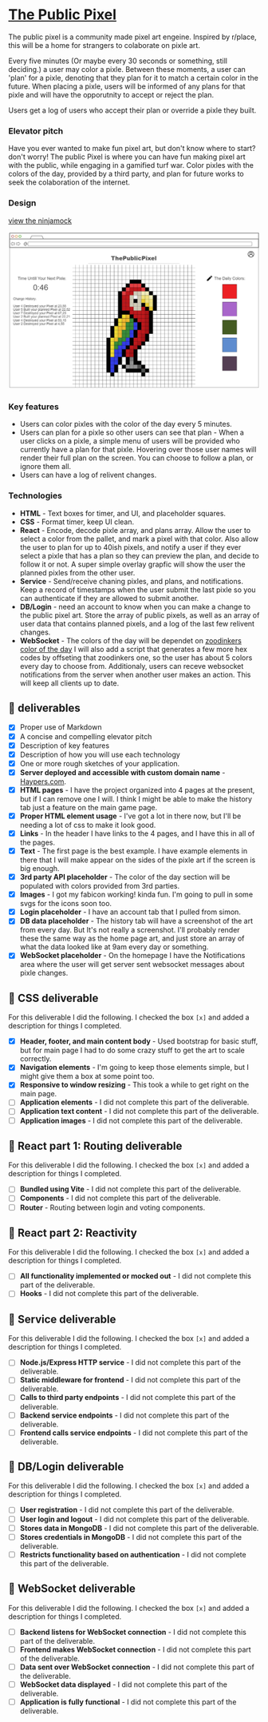 # [The Public Pixel](https://startup.haypers.com/)

The public pixel is a community made pixel art engeine. Inspired by r/place, this will be a home for strangers to colaborate on pixle art.

Every five minutes (Or maybe every 30 seconds or something, still deciding.) a user may color a pixle. Between these moments, a user can 'plan' for a pixle, denoting that they plan for it to match a certain color in the future. When placing a pixle, users will be informed of any plans for that pixle and will have the opporutnity to accept or reject the plan.

Users get a log of users who accept their plan or override a pixle they built.

### Elevator pitch

Have you ever wanted to make fun pixel art, but don't know where to start? don't worry! The public Pixel is where you can have fun making pixel art with the public, while engaging in a gamified turf war. Color pixles with the colors of the day, provided by a third party, and plan for future works to seek the colaboration of the internet.

### Design
[view the ninjamock](https://ninjamock.com/s/TDX91Lx)

![image](ThePublicPixel.png)

### Key features

- Users can color pixles with the color of the day every 5 minutes.
- Users can plan for a pixle so other users can see that plan - When a user clicks on a pixle, a simple menu of users will be provided who currently have a plan for that pixle. Hovering over those user names will render their full plan on the screen. You can choose to follow a plan, or ignore them all.
- Users can have a log of relivent changes.

### Technologies

- **HTML** - Text boxes for timer, and UI, and placeholder squares.
- **CSS** - Format timer, keep UI clean.
- **React** - Encode, decode pixle array, and plans array. Allow the user to select a color from the pallet, and mark a pixel with that color. Also allow the user to plan for up to 40ish pixels, and notify a user if they ever select a pixle that has a plan so they can preview the plan, and decide to follow it or not. A super simple overlay grapfic will show the user the planned pixles from the other user. 
- **Service** - Send/receive chaning pixles, and plans, and notifications. Keep a record of timestamps when the user submit the last pixle so you can authenticate if they are allowed to submit another.
- **DB/Login** - need an account to know when you can make a change to the public pixel art. Store the array of public pixels, as well as an array of user data that contains planned pixels, and a log of the last few relivent changes.
- **WebSocket** - The colors of the day will be dependet on [zoodinkers color of the day](https://colors.zoodinkers.com/) I will also add a script that generates a few more hex codes by offseting that zoodinkers one, so the user has about 5 colors every day to choose from. Additionaly, users can receve websocket notifications from the server when another user makes an action. This will keep all clients up to date.

## 🚀 deliverables
- [x] Proper use of Markdown
- [x] A concise and compelling elevator pitch
- [x] Description of key features
- [x] Description of how you will use each technology
- [x] One or more rough sketches of your application.
- [x] **Server deployed and accessible with custom domain name** - [Haypers.com](https://startup.haypers.com/).
- [x] **HTML pages** - I have the project organized into 4 pages at the present, but if I can remove one I will. I think I might be able to make the history tab just a feature on the main game page. 
- [x] **Proper HTML element usage** - I've got a lot in there now, but I'll be needing a lot of css to make it look good.
- [x] **Links** - In the header I have links to the 4 pages, and I have this in all of the pages.
- [x] **Text** - The first page is the best example. I have example elements in there that I will make appear on the sides of the pixle art if the screen is big enough.
- [x] **3rd party API placeholder** - The color of the day section will be populated with colors provided from 3rd parties.
- [x] **Images** - I got my fabicon working! kinda fun. I'm going to pull in some svgs for the icons soon too.
- [x] **Login placeholder**  - I have an account tab that I pulled from simon.
- [x] **DB data placeholder** - The history tab will have a screenshot of the art from every day. But It's not really a screenshot. I'll probably render these the same way as the home page art, and just store an array of what the data looked like at 9am every day or something.
- [x] **WebSocket placeholder** - On the homepage I have the Notifications area where the user will get server sent websocket messages about pixle changes. 

## 🚀 CSS deliverable

For this deliverable I did the following. I checked the box `[x]` and added a description for things I completed.

- [x] **Header, footer, and main content body** - Used bootstrap for basic stuff, but for main page I had to do some crazy stuff to get the art to scale correctly.
- [x] **Navigation elements** - I'm going to keep those elements simple, but I might give them a box at some point too.
- [x] **Responsive to window resizing** - This took a while to get right on the main page.
- [ ] **Application elements** - I did not complete this part of the deliverable.
- [ ] **Application text content** - I did not complete this part of the deliverable.
- [ ] **Application images** - I did not complete this part of the deliverable.

## 🚀 React part 1: Routing deliverable

For this deliverable I did the following. I checked the box `[x]` and added a description for things I completed.

- [ ] **Bundled using Vite** - I did not complete this part of the deliverable.
- [ ] **Components** - I did not complete this part of the deliverable.
- [ ] **Router** - Routing between login and voting components.

## 🚀 React part 2: Reactivity

For this deliverable I did the following. I checked the box `[x]` and added a description for things I completed.

- [ ] **All functionality implemented or mocked out** - I did not complete this part of the deliverable.
- [ ] **Hooks** - I did not complete this part of the deliverable.

## 🚀 Service deliverable

For this deliverable I did the following. I checked the box `[x]` and added a description for things I completed.

- [ ] **Node.js/Express HTTP service** - I did not complete this part of the deliverable.
- [ ] **Static middleware for frontend** - I did not complete this part of the deliverable.
- [ ] **Calls to third party endpoints** - I did not complete this part of the deliverable.
- [ ] **Backend service endpoints** - I did not complete this part of the deliverable.
- [ ] **Frontend calls service endpoints** - I did not complete this part of the deliverable.

## 🚀 DB/Login deliverable

For this deliverable I did the following. I checked the box `[x]` and added a description for things I completed.

- [ ] **User registration** - I did not complete this part of the deliverable.
- [ ] **User login and logout** - I did not complete this part of the deliverable.
- [ ] **Stores data in MongoDB** - I did not complete this part of the deliverable.
- [ ] **Stores credentials in MongoDB** - I did not complete this part of the deliverable.
- [ ] **Restricts functionality based on authentication** - I did not complete this part of the deliverable.

## 🚀 WebSocket deliverable

For this deliverable I did the following. I checked the box `[x]` and added a description for things I completed.

- [ ] **Backend listens for WebSocket connection** - I did not complete this part of the deliverable.
- [ ] **Frontend makes WebSocket connection** - I did not complete this part of the deliverable.
- [ ] **Data sent over WebSocket connection** - I did not complete this part of the deliverable.
- [ ] **WebSocket data displayed** - I did not complete this part of the deliverable.
- [ ] **Application is fully functional** - I did not complete this part of the deliverable.
